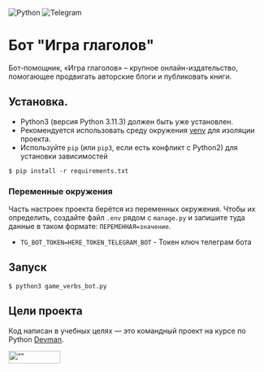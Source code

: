 ![Python](https://img.shields.io/badge/python-3670A0?style=for-the-badge&logo=python&logoColor=ffdd54)
![Telegram](https://img.shields.io/badge/Telegram-3670A0?style=for-the-badge&logo=telegram&logoColor=white)

# Бот "Игра глаголов"

Бот-помощник, «Игра глаголов» – крупное онлайн-издательство, помогающее продвигать авторские блоги и публиковать книги. 

## Установка.
- Python3 (версия Python 3.11.3) должен быть уже установлен.
- Рекомендуется использовать среду окружения [venv](https://docs.python.org/3/library/venv.html) 
для изоляции проекта.
 - Используйте `pip` (или `pip3`, если есть конфликт с Python2) для установки зависимостей
```console
$ pip install -r requirements.txt
```

### Переменные окружения

Часть настроек проекта берётся из переменных окружения. Чтобы их определить, создайте файл `.env` рядом с `manage.py` и запишите туда данные в таком формате: `ПЕРЕМЕННАЯ=значение`.

- `TG_BOT_TOKEN=HERE_TOKEN_TELEGRAM_BOT` - Токен ключ телеграм бота

## Запуск

```console
$ python3 game_verbs_bot.py
```

## Цели проекта

Код написан в учебных целях — это командный проект на курсе по Python [Devman](https://dvmn.org).


<img src="https://dvmn.org/assets/img/logo.8d8f24edbb5f.svg" alt= “” width="102" height="25">